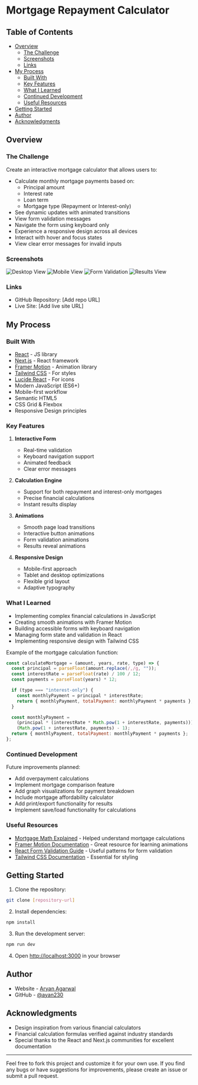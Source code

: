 # Mortgage Repayment Calculator

## Table of Contents

- [Overview](#overview)
  - [The Challenge](#the-challenge)
  - [Screenshots](#screenshots)
  - [Links](#links)
- [My Process](#my-process)
  - [Built With](#built-with)
  - [Key Features](#key-features)
  - [What I Learned](#what-i-learned)
  - [Continued Development](#continued-development)
  - [Useful Resources](#useful-resources)
- [Getting Started](#getting-started)
- [Author](#author)
- [Acknowledgments](#acknowledgments)

## Overview

### The Challenge

Create an interactive mortgage calculator that allows users to:

- Calculate monthly mortgage payments based on:
  - Principal amount
  - Interest rate
  - Loan term
  - Mortgage type (Repayment or Interest-only)
- See dynamic updates with animated transitions
- View form validation messages
- Navigate the form using keyboard only
- Experience a responsive design across all devices
- Interact with hover and focus states
- View clear error messages for invalid inputs

### Screenshots

![Desktop View](/public/images/desktop-preview.jpg)
![Mobile View](/public/images/mobile-preview.jpg)
![Form Validation](/public/images/validation-preview.jpg)
![Results View](/public/images/results-preview.jpg)

### Links

- GitHub Repository: [Add repo URL]
- Live Site: [Add live site URL]

## My Process

### Built With

- [React](https://reactjs.org/) - JS library
- [Next.js](https://nextjs.org/) - React framework
- [Framer Motion](https://www.framer.com/motion/) - Animation library
- [Tailwind CSS](https://tailwindcss.com/) - For styles
- [Lucide React](https://lucide.dev/) - For icons
- Modern JavaScript (ES6+)
- Mobile-first workflow
- Semantic HTML5
- CSS Grid & Flexbox
- Responsive Design principles

### Key Features

1. **Interactive Form**

   - Real-time validation
   - Keyboard navigation support
   - Animated feedback
   - Clear error messages

2. **Calculation Engine**

   - Support for both repayment and interest-only mortgages
   - Precise financial calculations
   - Instant results display

3. **Animations**

   - Smooth page load transitions
   - Interactive button animations
   - Form validation animations
   - Results reveal animations

4. **Responsive Design**
   - Mobile-first approach
   - Tablet and desktop optimizations
   - Flexible grid layout
   - Adaptive typography

### What I Learned

- Implementing complex financial calculations in JavaScript
- Creating smooth animations with Framer Motion
- Building accessible forms with keyboard navigation
- Managing form state and validation in React
- Implementing responsive design with Tailwind CSS

Example of the mortgage calculation function:

```javascript
const calculateMortgage = (amount, years, rate, type) => {
  const principal = parseFloat(amount.replace(/,/g, ""));
  const interestRate = parseFloat(rate) / 100 / 12;
  const payments = parseFloat(years) * 12;

  if (type === "interest-only") {
    const monthlyPayment = principal * interestRate;
    return { monthlyPayment, totalPayment: monthlyPayment * payments };
  }

  const monthlyPayment =
    (principal * (interestRate * Math.pow(1 + interestRate, payments))) /
    (Math.pow(1 + interestRate, payments) - 1);
  return { monthlyPayment, totalPayment: monthlyPayment * payments };
};
```

### Continued Development

Future improvements planned:

- Add overpayment calculations
- Implement mortgage comparison feature
- Add graph visualizations for payment breakdown
- Include mortgage affordability calculator
- Add print/export functionality for results
- Implement save/load functionality for calculations

### Useful Resources

- [Mortgage Math Explained](https://www.moneysavingexpert.com/mortgages/mortgage-rate-calculator/) - Helped understand mortgage calculations
- [Framer Motion Documentation](https://www.framer.com/motion/) - Great resource for learning animations
- [React Form Validation Guide](https://react-hook-form.com/) - Useful patterns for form validation
- [Tailwind CSS Documentation](https://tailwindcss.com/docs) - Essential for styling

## Getting Started

1. Clone the repository:

```bash
git clone [repository-url]
```

2. Install dependencies:

```bash
npm install
```

3. Run the development server:

```bash
npm run dev
```

4. Open [http://localhost:3000](http://localhost:3000) in your browser

## Author

- Website - [Aryan Agarwal](your-website-url)
- GitHub - [@ayan230](https://github.com/aryan230)

## Acknowledgments

- Design inspiration from various financial calculators
- Financial calculation formulas verified against industry standards
- Special thanks to the React and Next.js communities for excellent documentation

---

Feel free to fork this project and customize it for your own use. If you find any bugs or have suggestions for improvements, please create an issue or submit a pull request.
